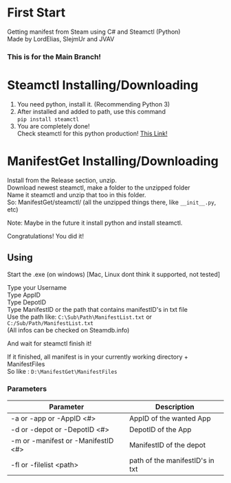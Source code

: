 # First Start
Getting manifest from Steam using C# and Steamctl (Python)\
Made by LordElias, SlejmUr and JVAV

### This is for the Main Branch!

# Steamctl Installing/Downloading
1. You need python, install it. (Recommending Python 3)
2. After installed and added to path, use this command\
`pip install steamctl`
3. You are completely done!\
Check steamctl for this python production!
[This Link!](https://github.com/ValvePython/steamctl)

# ManifestGet Installing/Downloading
Install from the Release section, unzip.\
Download newest steamctl, make a folder to the unzipped folder\
Name it steamctl and unzip that too in this folder.\
So:
ManifestGet/steamctl/ (all the unzipped things there, like `__init__.py`, etc)

Note: Maybe in the future it install python and install steamctl.

Congratulations! You did it!

## Using
Start the .exe (on windows) [Mac, Linux dont think it supported, not tested]

Type your Username\
Type AppID\
Type DepotID\
Type ManifestID or the path that contains manifestID's in txt file\
Use the path like: `C:\Sub\Path\ManifestList.txt` or `C:/Sub/Path/ManifestList.txt`\
(All infos can be checked on Steamdb.info)

And wait for steamctl finish it!

If it finished, all manifest is in your currently working directory + ManifestFiles\
So like : `D:\ManifestGet\ManifestFiles`

### Parameters
Parameter | Description
--------- | -----------
-a or -app or -AppID \<#> | AppID of the wanted App
-d or -depot or -DepotID \<#> | DepotID of the App
-m or -manifest or -ManifestID \<#> | ManifestID of the depot
-fl or -filelist \<path> | path of the manifestID's in txt
